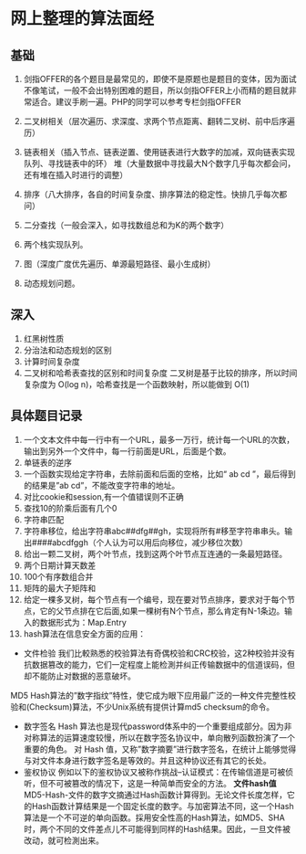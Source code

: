 # 网上整理的算法面经
## 基础

1. 剑指OFFER的各个题目是最常见的，即使不是原题也是题目的变体，因为面试不像笔试，一般不会出特别困难的题目，所以剑指OFFER上小而精的题目就非常适合。建议手刷一遍。PHP的同学可以参考专栏剑指OFFER

2. 二叉树相关（层次遍历、求深度、求两个节点距离、翻转二叉树、前中后序遍历）

3. 链表相关（插入节点、链表逆置、使用链表进行大数字的加减，双向链表实现队列、寻找链表中的环）
堆（大量数据中寻找最大N个数字几乎每次都会问，还有堆在插入时进行的调整）
4. 排序（八大排序，各自的时间复杂度、排序算法的稳定性。快排几乎每次都问）
5. 二分查找（一般会深入，如寻找数组总和为K的两个数字）
6. 两个栈实现队列。
7. 图（深度广度优先遍历、单源最短路径、最小生成树）
8. 动态规划问题。

## 深入

1. 红黑树性质
2. 分治法和动态规划的区别
3. 计算时间复杂度
4. 二叉树和哈希表查找的区别和时间复杂度
    二叉树是基于比较的排序，所以时间复杂度为 O(log n)，哈希查找是一个函数映射，所以能做到 O(1)

## 具体题目记录 
1. 一个文本文件中每一行中有一个URL，最多一万行，统计每一个URL的次数，输出到另外一个文件中，每一行前面是URL，后面是个数。 
2. 单链表的逆序 
3. 一个函数实现给定字符串，去除前面和后面的空格，比如“ ab cd ”，最后得到的结果是”ab cd”，不能改变字符串的地址。 
4. 对比cookie和session,有一个值错误则不正确 
5. 查找10的阶乘后面有几个0 
6. 字符串匹配 
7. 字符串移位，给出字符串abc##dfg##gh，实现将所有#移至字符串串头。输出####abcdfggh（个人认为可以用后向移位，减少移位次数） 
8. 给出一颗二叉树，两个叶节点，找到这两个叶节点互连通的一条最短路径。 
9. 两个日期计算天数差 
10. 100个有序数组合并 
11. 矩阵的最大子矩阵和 
12. 给定一棵多叉树，每个节点有一个编号，现在要对节点排序，要求对于每个节点，它的父节点排在它后面,如果一棵树有N个节点，那么肯定有N-1条边。输入的数据形式为：Map.Entry
13. hash算法在信息安全方面的应用：
* 文件检验
我们比較熟悉的校验算法有奇偶校验和CRC校验，这2种校验并没有抗数据篡改的能力，它们一定程度上能检測并纠正传输数据中的信道误码，但却不能防止对数据的恶意破坏。

MD5 Hash算法的”数字指纹”特性，使它成为眼下应用最广泛的一种文件完整性校验和(Checksum)算法，不少Unix系统有提供计算md5 checksum的命令。
* 数字签名
Hash 算法也是现代password体系中的一个重要组成部分。因为非对称算法的运算速度较慢，所以在数字签名协议中，单向散列函数扮演了一个重要的角色。 对 Hash 值，又称”数字摘要”进行数字签名，在统计上能够觉得与对文件本身进行数字签名是等效的。并且这种协议还有其它的长处。
* 鉴权协议
例如以下的鉴权协议又被称作挑战–认证模式：在传输信道是可被侦听，但不可被篡改的情况下，这是一种简单而安全的方法。
**文件hash值**
MD5-Hash-文件的数字文摘通过Hash函数计算得到。无论文件长度怎样，它的Hash函数计算结果是一个固定长度的数字。与加密算法不同，这一个Hash算法是一个不可逆的单向函数。採用安全性高的Hash算法，如MD5、SHA时，两个不同的文件差点儿不可能得到同样的Hash结果。因此，一旦文件被改动，就可检測出来。